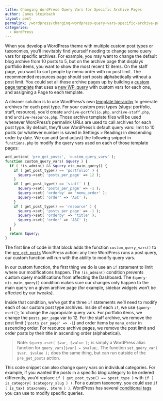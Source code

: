 ```yaml
---
title: Changing WordPress Query Vars for Specific Archive Pages
author: James Steinbach
layout: post
permalink: /wordpress/changing-wordpress-query-vars-specific-archive-pages/
categories:
  - WordPress
---
```

When you develop a WordPress theme with multiple custom post types or taxonomies, you&#8217;ll inevitably find yourself needing to change some query vars for specific archives. For example, you may want to change the default blog archive from 10 posts to 5, but on the archive page that displays portfolio items, you want to show the most recent 12 items. On the staff page, you want to sort people by menu order with no post limit. The recommended resources page should sort posts alphabetically without a post limit. You could set all those archive pages up by building a <a title="WordPress Codex: Custom Page Template" href="http://codex.wordpress.org/Page_Templates" target="_blank">custom page template</a> that uses a <a title="WordPress Codex: WP_Query" href="http://codex.wordpress.org/Class_Reference/WP_Query" target="_blank">new WP_query</a> with custom vars for each one, and assigning a Page to each template.

A cleaner solution is to use WordPress&#8217;s own <a title="WordPress Codex: Template Hierarchy" href="http://codex.wordpress.org/Template_Hierarchy" target="_blank">template hierarchy</a> to generate archives for each post type. For your custom post types (slugs: portfolio, staff, resource), you&#8217;d create `archive-portfolio.php`, `archive-staff.php`, and `archive-resource.php`. Those archive template files will be used whenever WordPress&#8217;s permalink URLs are used to call archives for each post type. By default, they&#8217;ll use WordPress&#8217;s default query vars: limit to 10 posts (or whatever number is saved in Settings > Reading) in descending order by date. We can add (and adjust) the following snippet in `functions.php` to modify the query vars used on each of those template pages:

~~~php
add_action( 'pre_get_posts', 'custom_query_vars' );
function custom_query_vars( $query ) {
  if ( !is_admin() && $query->is_main_query() {
    if ( get_post_type() == 'portfolio' ) {
      $query->set( 'posts_per_page' => 12 );
    }
    if ( get_post_type() == 'staff' ) {
      $query->set( 'posts_per_page' => -1 );
      $query->set( 'orderby' => 'menu_order' );
      $query->set( 'order' => 'ASC' );
    }
    if ( get_post_type() == 'resource' ) {
      $query->set( 'posts_per_page' => -1 );
      $query->set( 'orderby' => 'title' );
      $query->set( 'order' => 'ASC' );
    }
  }
  return $query;
}
~~~

The first line of code in that block adds the function `custom_query_vars()` to the <a title="WordPress Codex: Action - pre_get_posts" href="http://codex.wordpress.org/Plugin_API/Action_Reference/pre_get_posts" target="_blank">`pre_get_posts`</a> WordPress action: any time WordPress runs a post query, our custom function will run with the ability to modify query vars.

In our custom function, the first thing we do is use an `if` statement to limit where our modifications happen. The `!is_admin()` condition prevents custom query modifications from affecting the Dashboard. The `$query->is_main_query()` condition makes sure our changes only happen to the main query on a given archive page (for example, sidebar widgets won&#8217;t be affected by our tweaks).

Inside that condition, we&#8217;ve got the three `if` statements we&#8217;ll need to modify each of our custom post type archives. Inside of each `if`, we use `$query->set()`; to change the appropriate query vars. For portfolio items, we change the `posts_per_page` var to 12. For the staff archive, we remove the post limit (`'posts_per_page' => -1`) and order items by `menu_order` in ascending order. For resource archive pages, we remove the post limit and order posts by their title in ascending order (alphabetical).

> Note: `$query->set( $var, $value );` is simply a WordPress alias function for `query_vars[$var] = $value;`. The function `set_query_var( $var, $value );` does the same thing, but can run outside of the `pre_get_posts` action.

This code snippet can also change query vars on individual categories. For example, if you wanted the posts in a specific blog category to be ordered differently, you&#8217;d replace `if ( get_post_type() == $post_type )` with `if ( is_category( $category_slug ) )`. For a custom taxonomy, you could use `if ( is_tax( $taxonomy, $term ) )`. WordPress has several <a title="WordPress Codex: Conditional Tags" href="http://codex.wordpress.org/Conditional_Tags" target="_blank">conditional tags</a> you can use to modify specific queries.